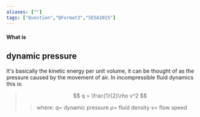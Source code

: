 ```yaml
---
aliases: [""]
tags: ["Question","QFormat3","SESA1015"]
---
```


#### What is
## dynamic pressure
It's basically the kinetic energy per unit volume, it can be thought of as the pressure caused by the movement of air.
In incompressible fluid dynamics this is:

> $$ q = \frac{1}{2}\rho v^2 $$ 
>> where:
>> $q =$ dynamic pressure
>> $\rho =$ fluid density
>> $v =$ flow speed
